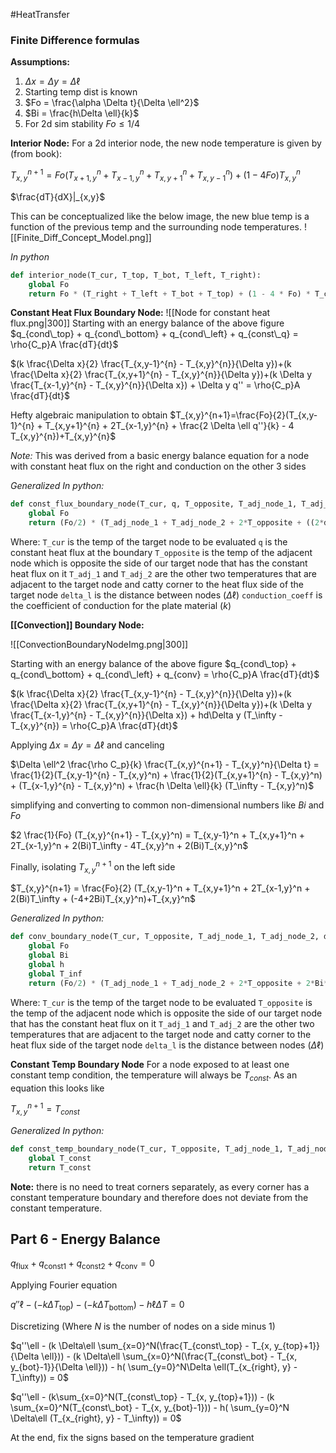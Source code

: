 #HeatTransfer 
### Finite Difference formulas

**Assumptions:** 
1. $\Delta x = \Delta y = \Delta \ell$
2. Starting temp dist is known
3. $Fo = \frac{\alpha \Delta t}{\Delta \ell^2}$
4. $Bi = \frac{h\Delta \ell}{k}$
5. For 2d sim stability $Fo \le 1/4$

**Interior Node:** 
For a 2d interior node, the new node temperature is given by (from book):

$T_{x,y}^{n+1} = Fo(T_{x+1,y}^{n} + T_{x-1,y}^{n} + T_{x,y+1}^{n} + T_{x,y-1}^{n})+(1-4Fo)T_{x,y}^{n}$

$\frac{dT}{dX}|_{x,y}$


This can be conceptualized like the below image, the new blue temp is a function of the previous temp and the surrounding node temperatures.
![[Finite_Diff_Concept_Model.png]]

*In python*
```python
def interior_node(T_cur, T_top, T_bot, T_left, T_right):
    global Fo
    return Fo * (T_right + T_left + T_bot + T_top) + (1 - 4 * Fo) * T_cur
```

**Constant Heat Flux Boundary Node:**
![[Node for constant heat flux.png|300]]
Starting with an energy balance of the above figure
$q_{cond\_top} + q_{cond\_bottom} + q_{cond\_left} + q_{const\_q} = \rho{C_p}A \frac{dT}{dt}$

$(k \frac{\Delta x}{2} \frac{T_{x,y-1}^{n} - T_{x,y}^{n}}{\Delta y})+(k \frac{\Delta x}{2} \frac{T_{x,y+1}^{n} - T_{x,y}^{n}}{\Delta y})+(k \Delta y \frac{T_{x-1,y}^{n} - T_{x,y}^{n}}{\Delta x}) + \Delta y q'' = \rho{C_p}A \frac{dT}{dt}$

Hefty algebraic manipulation to obtain
$T_{x,y}^{n+1}=\frac{Fo}{2}(T_{x,y-1}^{n} + T_{x,y+1}^{n} + 2T_{x-1,y}^{n} + \frac{2 \Delta \ell q''}{k} - 4 T_{x,y}^{n})+T_{x,y}^{n}$

*Note:* This was derived from a basic energy balance equation for a node with constant heat flux on the right and conduction on the other 3 sides

*Generalized In python:*
```python
def const_flux_boundary_node(T_cur, q, T_opposite, T_adj_node_1, T_adj_node_2, delta_l, conduction_coeff):
    global Fo
    return (Fo/2) * (T_adj_node_1 + T_adj_node_2 + 2*T_opposite + ((2*delta_l*q)/conduction_coeff) - 4*T_cur) + T_cur  
```

Where:
	`T_cur` is the temp of the target node to be evaluated
	`q` is the constant heat flux at the boundary
	`T_opposite` is the temp of the adjacent node which is opposite the side of our target node that has the constant heat flux on it
	`T_adj_1` and `T_adj_2` are the other two temperatures that are adjacent to the target node and catty corner to the heat flux side of the target node
	`delta_l` is the distance between nodes ($\Delta \ell$)
	`conduction_coeff` is the coefficient of conduction for the plate material ($k$) 

**[[Convection]] Boundary Node:**

![[ConvectionBoundaryNodeImg.png|300]]

Starting with an energy balance of the above figure
$q_{cond\_top} + q_{cond\_bottom} + q_{cond\_left} + q_{conv} = \rho{C_p}A \frac{dT}{dt}$

$(k \frac{\Delta x}{2} \frac{T_{x,y-1}^{n} - T_{x,y}^{n}}{\Delta y})+(k \frac{\Delta x}{2} \frac{T_{x,y+1}^{n} - T_{x,y}^{n}}{\Delta y})+(k \Delta y \frac{T_{x-1,y}^{n} - T_{x,y}^{n}}{\Delta x}) + hd\Delta y (T_\infty - T_{x,y}^{n}) = \rho{C_p}A \frac{dT}{dt}$

Applying $\Delta x = \Delta y  = \Delta \ell$ and canceling

$\Delta \ell^2 \frac{\rho C_p}{k} \frac{T_{x,y}^{n+1} - T_{x,y}^n}{\Delta t} = \frac{1}{2}(T_{x,y-1}^{n} - T_{x,y}^n) +  \frac{1}{2}(T_{x,y+1}^{n} - T_{x,y}^n) + (T_{x-1,y}^{n} - T_{x,y}^n) + \frac{h \Delta \ell}{k} (T_\infty - T_{x,y}^n)$

simplifying and converting to common non-dimensional numbers like $Bi$ and $Fo$

$2 \frac{1}{Fo} (T_{x,y}^{n+1} - T_{x,y}^n) = T_{x,y-1}^n + T_{x,y+1}^n + 2T_{x-1,y}^n + 2(Bi)T_\infty - 4T_{x,y}^n + 2(Bi)T_{x,y}^n$ 

Finally, isolating $T_{x,y}^{n+1}$ on the left side

$T_{x,y}^{n+1} = \frac{Fo}{2} (T_{x,y-1}^n + T_{x,y+1}^n + 2T_{x-1,y}^n + 2(Bi)T_\infty + (-4+2Bi)T_{x,y}^n)+T_{x,y}^n$

*Generalized In python:*
```python
def conv_boundary_node(T_cur, T_opposite, T_adj_node_1, T_adj_node_2, delta_l):
    global Fo
    global Bi
    global h
    global T_inf
    return (Fo/2) * (T_adj_node_1 + T_adj_node_2 + 2*T_opposite + 2*Bi*T_inf + (-4+2*Bi)*T_cur) + T_cur  
```

Where:
	`T_cur` is the temp of the target node to be evaluated
	`T_opposite` is the temp of the adjacent node which is opposite the side of our target node that has the constant heat flux on it
	`T_adj_1` and `T_adj_2` are the other two temperatures that are adjacent to the target node and catty corner to the heat flux side of the target node
	`delta_l` is the distance between nodes ($\Delta \ell$)

**Constant Temp Boundary Node**
For a node exposed to at least one constant temp condition, the temperature will always be $T_{const}$. As an equation this looks like

$T_{x,y}^{n+1} = T_{const}$

*Generalized In python:*
```python
def const_temp_boundary_node(T_cur, T_opposite, T_adj_node_1, T_adj_node_2, delta_l):
    global T_const
    return T_const
```

**Note:** there is no need to treat corners separately, as every corner has a constant temperature boundary and therefore does not deviate from the constant temperature.

## Part 6 - Energy Balance

$q_\text{flux} + q_\text{const1} + q_\text{const2} + q_\text{conv} = 0$

Applying Fourier equation

$q''\ell - (-k\Delta T_\text{top}) - (-k\Delta T_\text{bottom}) - h\ell\Delta T = 0$ 

Discretizing (Where $N$ is the number of nodes on a side minus 1)

$q''\ell - (k \Delta\ell \sum_{x=0}^N(\frac{T_{const\_top} - T_{x, y_{top}+1}}{\Delta \ell})) - (k \Delta\ell \sum_{x=0}^N(\frac{T_{const\_bot} - T_{x, y_{bot}-1}}{\Delta \ell})) - h( \sum_{y=0}^N\Delta \ell(T_{x_{right}, y} - T_\infty)) = 0$

$q''\ell - (k\sum_{x=0}^N(T_{const\_top} - T_{x, y_{top}+1})) - (k \sum_{x=0}^N(T_{const\_bot} - T_{x, y_{bot}-1})) - h( \sum_{y=0}^N \Delta\ell (T_{x_{right}, y} - T_\infty)) = 0$

At the end, fix the signs based on the temperature gradient



 